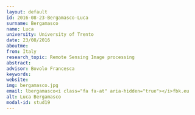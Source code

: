 ```yaml
---
layout: default 
id: 2016-08-23-Bergamasco-Luca
surname: Bergamasco
name: Luca
university: University of Trento
date: 23/08/2016
aboutme: 
from: Italy
research_topic: Remote Sensing Image processing
abstract: 
advisor: Bovolo Francesca
keywords: 
website: 
img: bergamasco.jpg
email: lbergamasco<i class="fa fa-at" aria-hidden="true"></i>fbk.eu
alt: Luca Bergamasco
modal-id: stud19
---
```

